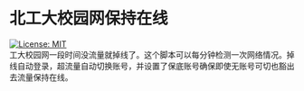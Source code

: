 # 北工大校园网保持在线
[![License: MIT](https://img.shields.io/badge/License-MIT-yellow.svg)](https://opensource.org/licenses/MIT)  
工大校园网一段时间没流量就掉线了。这个脚本可以每分钟检测一次网络情况。掉线自动登录，超流量自动切换账号，并设置了保底账号确保即使无账号可切也豁出去流量保持在线。